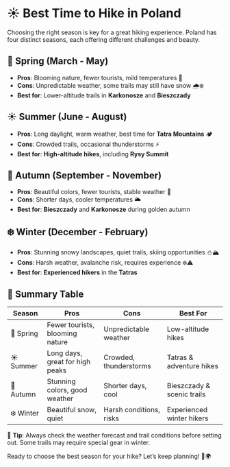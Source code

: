 # ☀️ Best Time to Hike in Poland

Choosing the right season is key for a great hiking experience. Poland has four distinct seasons, each offering different challenges and beauty.

## 🌸 Spring (March - May)
- **Pros**: Blooming nature, fewer tourists, mild temperatures 🌷
- **Cons**: Unpredictable weather, some trails may still have snow 🌧️❄️
- **Best for**: Lower-altitude trails in **Karkonosze** and **Bieszczady**

## ☀️ Summer (June - August)
- **Pros**: Long daylight, warm weather, best time for **Tatra Mountains** 🏕️
- **Cons**: Crowded trails, occasional thunderstorms ⚡
- **Best for**: **High-altitude hikes**, including **Rysy Summit**

## 🍂 Autumn (September - November)
- **Pros**: Beautiful colors, fewer tourists, stable weather 🍁
- **Cons**: Shorter days, cooler temperatures 🌥️
- **Best for**: **Bieszczady** and **Karkonosze** during golden autumn

## ❄️ Winter (December - February)
- **Pros**: Stunning snowy landscapes, quiet trails, skiing opportunities ⛄🏔️
- **Cons**: Harsh weather, avalanche risk, requires experience ❄️⚠️
- **Best for**: **Experienced hikers** in the **Tatras**

## 📅 Summary Table

| Season | Pros | Cons | Best For |
|--------|------|------|----------|
| 🌸 Spring | Fewer tourists, blooming nature | Unpredictable weather | Low-altitude hikes |
| ☀️ Summer | Long days, great for high peaks | Crowded, thunderstorms | Tatras & adventure hikes |
| 🍂 Autumn | Stunning colors, good weather | Shorter days, cool | Bieszczady & scenic trails |
| ❄️ Winter | Beautiful snow, quiet | Harsh conditions, risks | Experienced winter hikers |

📝 **Tip**: Always check the weather forecast and trail conditions before setting out. Some trails may require special gear in winter.

Ready to choose the best season for your hike? Let’s keep planning! 🥾🌍
